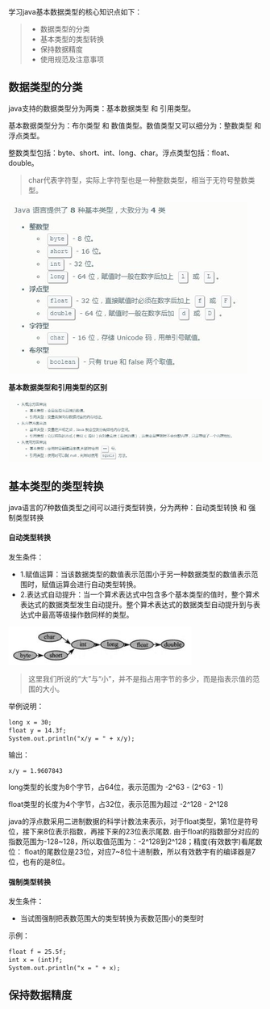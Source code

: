 学习java基本数据类型的核心知识点如下：
> - 数据类型的分类
> - 基本类型的类型转换
> - 保持数据精度
> - 使用规范及注意事项

## 数据类型的分类

java支持的数据类型分为两类：基本数据类型 和 引用类型。

基本数据类型分为：布尔类型 和 数值类型。数值类型又可以细分为：整数类型 和 浮点类型。

整数类型包括：byte、short、int、long、char。浮点类型包括：float、double。

> char代表字符型，实际上字符型也是一种整数类型，相当于无符号整数类型。

![](../images/doc/basetype1.jpg)

**基本数据类型和引用类型的区别**

![](../images/doc/basetype2.jpg)

## 基本类型的类型转换

java语言的7种数值类型之间可以进行类型转换，分为两种：自动类型转换 和 强制类型转换

#### 自动类型转换

发生条件：
- 1.赋值运算：当该数据类型的数值表示范围小于另一种数据类型的数值表示范围时，赋值运算会进行自动类型转换。
- 2.表达式自动提升：当一个算术表达式中包含多个基本类型的值时，整个算术表达式的数据类型发生自动提升。整个算术表达式的数据类型自动提升到与表达式中最高等级操作数同样的类型。


![](../images/doc/basetype3.jpg)

> 这里我们所说的“大”与“小”，并不是指占用字节的多少，而是指表示值的范围的大小。

举例说明：

```
long x = 30;
float y = 14.3f;
System.out.println("x/y = " + x/y);
```
输出：
```
x/y = 1.9607843
```

long类型的长度为8个字节，占64位，表示范围为 -2^63  -  (2^63 - 1)

float类型的长度为4个字节，占32位，表示范围为超过  -2^128 - 2^128 

java的浮点数采用二进制数据的科学计数法来表示，对于float类型，第1位是符号位，接下来8位表示指数，再接下来的23位表示尾数.
由于float的指数部分对应的指数范围为-128~128，所以取值范围为：-2^128到2^128；精度(有效数字)看尾数位：
float的尾数位是23位，对应7~8位十进制数，所以有效数字有的编译器是7位，也有的是8位。

#### 强制类型转换

发生条件：

- 当试图强制把表数范围大的类型转换为表数范围小的类型时

示例：
```
float f = 25.5f;
int x = (int)f;
System.out.println("x = " + x);
```

## 保持数据精度